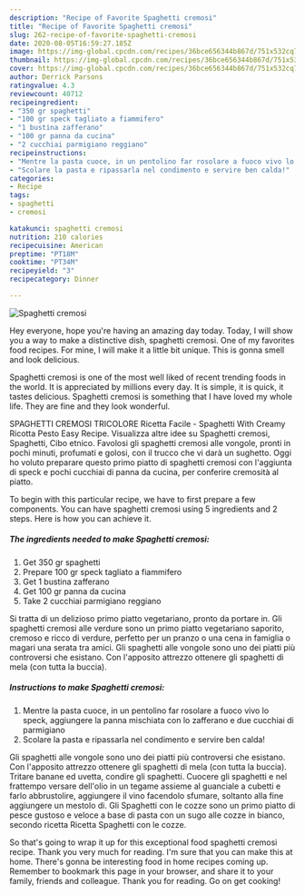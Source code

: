 ```yaml
---
description: "Recipe of Favorite Spaghetti cremosi"
title: "Recipe of Favorite Spaghetti cremosi"
slug: 262-recipe-of-favorite-spaghetti-cremosi
date: 2020-08-05T16:59:27.185Z
image: https://img-global.cpcdn.com/recipes/36bce656344b867d/751x532cq70/spaghetti-cremosi-recipe-main-photo.jpg
thumbnail: https://img-global.cpcdn.com/recipes/36bce656344b867d/751x532cq70/spaghetti-cremosi-recipe-main-photo.jpg
cover: https://img-global.cpcdn.com/recipes/36bce656344b867d/751x532cq70/spaghetti-cremosi-recipe-main-photo.jpg
author: Derrick Parsons
ratingvalue: 4.3
reviewcount: 40712
recipeingredient:
- "350 gr spaghetti"
- "100 gr speck tagliato a fiammifero"
- "1 bustina zafferano"
- "100 gr panna da cucina"
- "2 cucchiai parmigiano reggiano"
recipeinstructions:
- "Mentre la pasta cuoce, in un pentolino far rosolare a fuoco vivo lo speck, aggiungere la panna mischiata con lo zafferano e due cucchiai di parmigiano"
- "Scolare la pasta e ripassarla nel condimento e servire ben calda!"
categories:
- Recipe
tags:
- spaghetti
- cremosi

katakunci: spaghetti cremosi 
nutrition: 210 calories
recipecuisine: American
preptime: "PT18M"
cooktime: "PT34M"
recipeyield: "3"
recipecategory: Dinner

---
```



![Spaghetti cremosi](https://img-global.cpcdn.com/recipes/36bce656344b867d/751x532cq70/spaghetti-cremosi-recipe-main-photo.jpg)

Hey everyone, hope you're having an amazing day today. Today, I will show you a way to make a distinctive dish, spaghetti cremosi. One of my favorites food recipes. For mine, I will make it a little bit unique. This is gonna smell and look delicious.

Spaghetti cremosi is one of the most well liked of recent trending foods in the world. It is appreciated by millions every day. It is simple, it is quick, it tastes delicious. Spaghetti cremosi is something that I have loved my whole life. They are fine and they look wonderful.

SPAGHETTI CREMOSI TRICOLORE Ricetta Facile - Spaghetti With Creamy Ricotta Pesto Easy Recipe. Visualizza altre idee su Spaghetti cremosi, Spaghetti, Cibo etnico. Favolosi gli spaghetti cremosi alle vongole, pronti in pochi minuti, profumati e golosi, con il trucco che vi darà un sughetto. Oggi ho voluto preparare questo primo piatto di spaghetti cremosi con l&#39;aggiunta di speck e pochi cucchiai di panna da cucina, per conferire cremosità al piatto.


To begin with this particular recipe, we have to first prepare a few components. You can have spaghetti cremosi using 5 ingredients and 2 steps. Here is how you can achieve it.

<!--inarticleads1-->

##### The ingredients needed to make Spaghetti cremosi:

1. Get 350 gr spaghetti
1. Prepare 100 gr speck tagliato a fiammifero
1. Get 1 bustina zafferano
1. Get 100 gr panna da cucina
1. Take 2 cucchiai parmigiano reggiano


Si tratta di un delizioso primo piatto vegetariano, pronto da portare in. Gli spaghetti cremosi alle verdure sono un primo piatto vegetariano saporito, cremoso e ricco di verdure, perfetto per un pranzo o una cena in famiglia o magari una serata tra amici. Gli spaghetti alle vongole sono uno dei piatti più controversi che esistano. Con l&#39;apposito attrezzo ottenere gli spaghetti di mela (con tutta la buccia). 

<!--inarticleads2-->

##### Instructions to make Spaghetti cremosi:

1. Mentre la pasta cuoce, in un pentolino far rosolare a fuoco vivo lo speck, aggiungere la panna mischiata con lo zafferano e due cucchiai di parmigiano
1. Scolare la pasta e ripassarla nel condimento e servire ben calda!


Gli spaghetti alle vongole sono uno dei piatti più controversi che esistano. Con l&#39;apposito attrezzo ottenere gli spaghetti di mela (con tutta la buccia). Tritare banane ed uvetta, condire gli spaghetti. Cuocere gli spaghetti e nel frattempo versare dell&#39;olio in un tegame assieme al guanciale a cubetti e farlo abbrustolire, aggiungere il vino facendolo sfumare, soltanto alla fine aggiungere un mestolo di. Gli Spaghetti con le cozze sono un primo piatto di pesce gustoso e veloce a base di pasta con un sugo alle cozze in bianco, secondo ricetta Ricetta Spaghetti con le cozze. 

So that's going to wrap it up for this exceptional food spaghetti cremosi recipe. Thank you very much for reading. I'm sure that you can make this at home. There's gonna be interesting food in home recipes coming up. Remember to bookmark this page in your browser, and share it to your family, friends and colleague. Thank you for reading. Go on get cooking!
